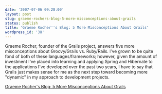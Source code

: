 ```yaml
---
date: '2007-07-06 09:28:00'
layout: post
slug: graeme-rochers-blog-5-more-misconceptions-about-grails
status: publish
title: 'Graeme Rocher''s Blog: 5 More Misconceptions About Grails'
wordpress_id: '38'
---
```


Graeme Rocher, founder of the Grails project, answers five more misconceptions about Groovy/Grails vs. Ruby/Rails. I've grown to be quite fond of both of these languages/frameworks; however, given the amount of investment I've placed into learning and applying Spring and Hibernate to the applications I've developed over the past two years, I have to say that Grails just makes sense for me as the next step toward becoming more "dynamic" in my approach to development projects.  
  
[Graeme Rocher's Blog: 5 More Misconceptions About Grails](http://graemerocher.blogspot.com/2007/07/5-more-misconceptions-about-grails.html)
